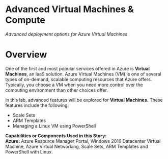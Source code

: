 # **Advanced Virtual Machines &amp; Compute**

_Advanced deployment options for Azure Virtual Machines_

# **Overview**

One of the first and most popular services offered in Azure is **Virtual Machines**, an IaaS solution. Azure Virtual Machines (VM) is one of several types of on-demand, scalable computing resources that Azure offers. Typically, you choose a VM when you need more control over the computing environment than other choices offer.

In this lab, advanced features will be explored for **Virtual Machines.** These features include the following:

- Scale Sets
- ARM Templates
- Managing a Linux VM using PowerShell

**Capabilities or Components Used in this Story:**    
**Azure:** Azure Resource Manager Portal, Windows 2016 Datacenter Virtual Machine, Azure Virtual Networking, Scale Sets, ARM Templates and PowerShell with Linux. 